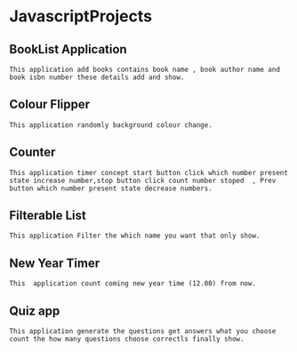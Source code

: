 # JavascriptProjects

## BookList Application
    This application add books contains book name , book author name and book isbn number these details add and show.

## Colour Flipper
    This application randomly background colour change.

## Counter
    This application timer concept start button click which number present state increase number,stop button click count number stoped  , Prev button which number present state decrease numbers.

## Filterable List
    This application Filter the which name you want that only show.

## New Year Timer
    This  application count coming new year time (12.00) from now.
## Quiz app
    This application generate the questions get answers what you choose count the how many questions choose correctls finally show.